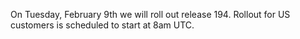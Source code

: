 
On Tuesday, February 9th we will roll out release 194. Rollout for US customers is scheduled to start at 8am UTC.
